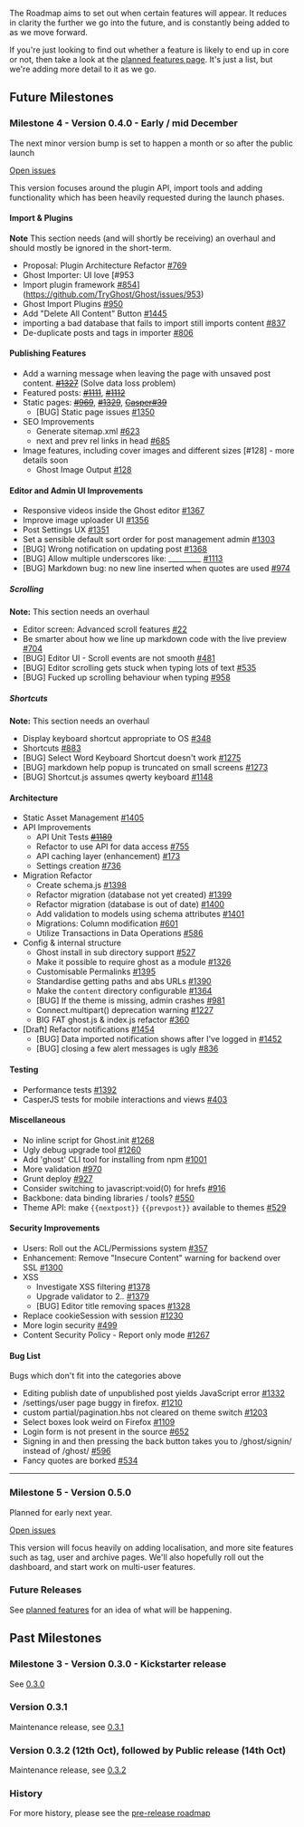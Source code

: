 The Roadmap aims to set out when certain features will appear. It reduces in clarity the further we go into the future, and is constantly being added to as we move forward.

If you're just looking to find out whether a feature is likely to end up in core or not, then take a look at the [planned features page](https://github.com/TryGhost/Ghost/wiki/Planned-Features). It's just a list, but we're adding more detail to it as we go.

## Future Milestones

### Milestone 4 - Version 0.4.0 - Early / mid December

The next minor version bump is set to happen a month or so after the public launch

[Open issues](https://github.com/TryGhost/Ghost/issues?milestone=3&page=1&state=open)

This version focuses around the plugin API, import tools and adding functionality which has been heavily requested during the launch phases.
#### Import & Plugins

**Note** This section needs (and will shortly be receiving) an overhaul and should mostly be ignored in the short-term.

* Proposal: Plugin Architecture Refactor [#769](https://github.com/TryGhost/Ghost/issues/769)
* Ghost Importer: UI love [#953
* Import plugin framework [#854](https://github.com/TryGhost/Ghost/issues/854)](https://github.com/TryGhost/Ghost/issues/953)
* Ghost Import Plugins [#950](https://github.com/TryGhost/Ghost/issues/950)
* Add "Delete All Content" Button [#1445](https://github.com/TryGhost/Ghost/issues/1445)
* importing a bad database that fails to import still imports content [#837](https://github.com/TryGhost/Ghost/issues/837)
* De-duplicate posts and tags in importer [#806](https://github.com/TryGhost/Ghost/issues/806)

#### Publishing Features

* Add a warning message when leaving the page with unsaved post content. [~~#1327~~](https://github.com/TryGhost/Ghost/issues/1327) (Solve data loss problem)
* Featured posts: [~~#1111~~](https://github.com/TryGhost/Ghost/issues/1111), [~~#1112~~](https://github.com/TryGhost/Ghost/issues/1112) 
* Static pages: [~~#969~~](https://github.com/TryGhost/Ghost/issues/969), [~~#1329~~](https://github.com/TryGhost/Ghost/issues/1329), [~~Casper#39~~](https://github.com/TryGhost/Casper/issues/39)
    * [BUG] Static page issues [#1350](https://github.com/TryGhost/Ghost/issues/1350)   
* SEO Improvements
	* Generate sitemap.xml [#623](https://github.com/TryGhost/Ghost/issues/623)
    * next and prev rel links in head [#685](https://github.com/TryGhost/Ghost/issues/685)
* Image features, including cover images and different sizes [#128] - more details soon
    * Ghost Image Output [#128](https://github.com/TryGhost/Ghost/issues/128) 

#### Editor and Admin UI Improvements

* Responsive videos inside the Ghost editor [#1367](https://github.com/TryGhost/Ghost/issues/1367)
* Improve image uploader UI [#1356](https://github.com/TryGhost/Ghost/issues/1356)
* Post Settings UX [#1351](https://github.com/TryGhost/Ghost/issues/1351)
* Set a sensible default sort order for post management admin [#1303](https://github.com/TryGhost/Ghost/issues/1303)
* [BUG] Wrong notification on updating post [#1368](https://github.com/TryGhost/Ghost/issues/1368)
* [BUG] Allow multiple underscores like: _________ [#1113](https://github.com/TryGhost/Ghost/issues/1113)
* [BUG] Markdown bug: no new line inserted when quotes are used [#974](https://github.com/TryGhost/Ghost/issues/974)

##### Scrolling
**Note:**  This section needs an overhaul

* Editor screen: Advanced scroll features [#22](https://github.com/TryGhost/Ghost/issues/22)
* Be smarter about how we line up markdown code with the live preview [#704](https://github.com/TryGhost/Ghost/pull/704)
* [BUG] Editor UI - Scroll events are not smooth [#481](https://github.com/TryGhost/Ghost/issues/481)
* [BUG] Editor scrolling gets stuck when typing lots of text [#535](https://github.com/TryGhost/Ghost/issues/535)
* [BUG] Fucked up scrolling behaviour when typing  [#958](https://github.com/TryGhost/Ghost/issues/958)

##### Shortcuts

**Note:** This section needs an overhaul

* Display keyboard shortcut appropriate to OS [#348](https://github.com/TryGhost/Ghost/issues/348)
* Shortcuts [#883](https://github.com/TryGhost/Ghost/issues/883)
* [BUG] Select Word Keyboard Shortcut doesn't work [#1275](https://github.com/TryGhost/Ghost/issues/1275)
* [BUG] markdown help popup is truncated on small screens [#1273](https://github.com/TryGhost/Ghost/issues/1273)
* [BUG] Shortcut.js assumes qwerty keyboard [#1148](https://github.com/TryGhost/Ghost/issues/1148)


#### Architecture

* Static Asset Management [#1405](https://github.com/TryGhost/Ghost/issues/1405)
* API Improvements
	* API Unit Tests [~~#1189~~](https://github.com/TryGhost/Ghost/issues/1189)
    * Refactor to use API for data access [#755](https://github.com/TryGhost/Ghost/issues/755)
	* API caching layer (enhancement) [#173](https://github.com/TryGhost/Ghost/issues/173)
    * Settings creation [#736](https://github.com/TryGhost/Ghost/issues/736)
* Migration Refactor
    * Create schema.js [#1398](https://github.com/TryGhost/Ghost/issues/1398)
    * Refactor migration (database not yet created) [#1399](https://github.com/TryGhost/Ghost/issues/1399)
    * Refactor migration (database is out of date) [#1400](https://github.com/TryGhost/Ghost/issues/1400)
    * Add validation to models using schema attributes [#1401](https://github.com/TryGhost/Ghost/issues/1401)
    * Migrations: Column modification [#601](https://github.com/TryGhost/Ghost/issues/601)
    * Utilize Transactions in Data Operations [#586](https://github.com/TryGhost/Ghost/issues/586)   
* Config & internal structure 
	* Ghost install in sub directory support [#527](https://github.com/TryGhost/Ghost/issues/527)
    * Make it possible to require ghost as a module [#1326](https://github.com/TryGhost/Ghost/issues/1326)
    * Customisable Permalinks [#1395](https://github.com/TryGhost/Ghost/issues/1395)
	* Standardise getting paths and abs URLs [#1390](https://github.com/TryGhost/Ghost/issues/1390)
    * Make the `content` directory configurable [#1364](https://github.com/TryGhost/Ghost/issues/1364)
    * [BUG] If the theme is missing, admin crashes [#981](https://github.com/TryGhost/Ghost/issues/981)
    * Connect.multipart() deprecation warning  [#1227](https://github.com/TryGhost/Ghost/issues/1227)
    * BIG FAT ghost.js & index.js refactor [#360](https://github.com/TryGhost/Ghost/issues/360)
* [Draft] Refactor notifications  [#1454](https://github.com/TryGhost/Ghost/issues/1454)
    * [BUG] Data imported notification shows after I've logged in [#1452](https://github.com/TryGhost/Ghost/issues/1452)
    * [BUG] closing a few alert messages is ugly [#836](https://github.com/TryGhost/Ghost/issues/836)

#### Testing

* Performance tests  [#1392](https://github.com/TryGhost/Ghost/issues/1392)
* CasperJS tests for mobile interactions and views [#403](https://github.com/TryGhost/Ghost/issues/403)

#### Miscellaneous

* No inline script for Ghost.init [#1268](https://github.com/TryGhost/Ghost/issues/1268)
* Ugly debug upgrade tool [#1260](https://github.com/TryGhost/Ghost/issues/1260)
* Add 'ghost' CLI tool for installing from npm [#1001](https://github.com/TryGhost/Ghost/issues/1001)
* More validation [#970](https://github.com/TryGhost/Ghost/issues/970)
* Grunt deploy [#927](https://github.com/TryGhost/Ghost/issues/927)
* Consider switching to javascript:void(0) for hrefs [#916](https://github.com/TryGhost/Ghost/issues/916)
* Backbone: data binding libraries / tools? [#550](https://github.com/TryGhost/Ghost/issues/550)
* Theme API: make `{{nextpost}}` `{{prevpost}}` available to themes [#529](https://github.com/TryGhost/Ghost/issues/529)

#### Security Improvements

* Users: Roll out the ACL/Permissions system [#357](https://github.com/TryGhost/Ghost/issues/357)
* Enhancement: Remove "Insecure Content" warning for backend over SSL [#1300](https://github.com/TryGhost/Ghost/issues/1300)
* XSS
   * Investigate XSS filtering [#1378](https://github.com/TryGhost/Ghost/issues/1378)
   * Upgrade validator to 2.*.* [#1379](https://github.com/TryGhost/Ghost/issues/1379)
   * [BUG] Editor title removing spaces [#1328](https://github.com/TryGhost/Ghost/issues/1328)
* Replace cookieSession with session [#1230](https://github.com/TryGhost/Ghost/issues/1230)
* More login security [#499](https://github.com/TryGhost/Ghost/issues/499)
* Content Security Policy - Report only mode [#1267](https://github.com/TryGhost/Ghost/issues/1267)


#### Bug List

Bugs which don't fit into the categories above

* Editing publish date of unpublished post yields JavaScript error [#1332](https://github.com/TryGhost/Ghost/issues/1332)
* /settings/user page buggy in firefox. [#1210](https://github.com/TryGhost/Ghost/issues/1210)
* custom partial/pagination.hbs not cleared on theme switch [#1203](https://github.com/TryGhost/Ghost/issues/1203)
* Select boxes look weird on Firefox [#1109](https://github.com/TryGhost/Ghost/issues/1109)
* Login form is not present in the source [#652](https://github.com/TryGhost/Ghost/issues/652)
* Signing in and then pressing the back button takes you to /ghost/signin/ instead of /ghost/ [#596](https://github.com/TryGhost/Ghost/issues/596)
* Fancy quotes are borked [#534](https://github.com/TryGhost/Ghost/issues/534)

----------

### Milestone 5 - Version 0.5.0

Planned for early next year.

[Open issues](https://github.com/TryGhost/Ghost/issues?milestone=4&page=1&state=open)

This version will focus heavily on adding localisation, and more site features such as tag, user and archive pages. We'll also hopefully roll out the dashboard, and start work on multi-user features.

### Future Releases

See [planned features](https://github.com/TryGhost/Ghost/wiki/Planned-Features) for an idea of what will be happening.

## Past Milestones

### Milestone 3 - Version 0.3.0 - Kickstarter release

See [0.3.0](https://github.com/TryGhost/Ghost/commits/0.3.0)

### Version 0.3.1

Maintenance release, see [0.3.1](https://github.com/TryGhost/Ghost/commits/0.3.1)

### Version 0.3.2 (12th Oct), followed by Public release (14th Oct)

Maintenance release, see [0.3.2](https://github.com/TryGhost/Ghost/commits/0.3.2)

### History 

For more history, please see the [pre-release roadmap](https://github.com/TryGhost/Ghost/wiki/Pre-release-Roadmap)